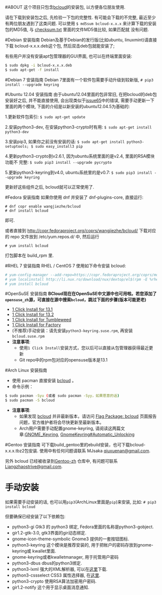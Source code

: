 
#ABOUT
这个项目只包含[bcloud](https://github.com/LiuLang/bcloud)的安装包,
以方便各位朋友使用.

请在下载到安装包之后, 先检验一下包的完整性. 有可能会下载的不完整, 最近至少
有两位朋友遇到了这类问题. 可以使用 `$ md5sum bcloud-x.x.x` 来计算下载的安装
包的MD5值, 与 [checksum.txt](checksum.txt) 里面的文件MD5值比较, 如果匹配就
没有问题.

#Debian 安装指南
Debian及基于Debian的发行版(比如ubuntu, linuxmint)请直接下载
bcloud-x.x.x.deb这个包, 然后双击deb包就能安装了;

有些用户并没有安装apt包管理器的GUI界面, 也可以在终端里面安装:

```sh
$ sudo dpkg -i bcloud-x.x.x.deb
$ sudo apt-get -f install
```

#Debian 7 安装指南
Debian 7里面有一个软件包需要手动升级到较新版, `# pip3 install --upgrade keyring`

#Ubuntu 12.04 安装指南
由于ubuntu12.04里面的包非常旧, 在把bcloud的deb包安装好之后, 并不能直接使用,
会出现类似于[issue65](https://github.com/LiuLang/bcloud/issues/65)中的错误,
需要手动更新一下里面的两个模块, 下面的介绍是以新安装的ubuntu12.04.5为基础的:

1.更新软件包索引: `$ sudo apt-get update`

2.安装python3-dev, 在安装python3-crypto时有用: `$ sudo apt-get install python3-dev`

3.安装pip3, 如果你之前没有安装的话: `$ sudo apt-get install python3-setuptools; $ sudo easy_install3 pip`

4.更新python3-crypto到v2.6.1, 因为ubuntu系统里面的是v2.4, 里面的RSA模块功能不
完整: `$ sudo pip3 install --upgrade pycrypto`

5.更新python3-keyring到v4.0, ubuntu系统里的是v0.7: `$ sudo pip3 install --upgrade keyring`

更新好这些组件之后, bcloud就可以正常使用了.


#Fedora 安装指南
如果你使用 dnf 并安装了 dnf-plugins-core, 直接运行:

```
# dnf copr enable wangjiezhe/bcloud
# dnf install bcloud
```

即可.

或者直接到 <http://copr.fedoraproject.org/coprs/wangjiezhe/bcloud/> 下载对应的
repo 文件放到 /etc/yum.repos.d/ 中, 然后运行

```
# yum install bcloud
```

打包脚本在 build\_rpm 里.

#RHEL 7 安装指南
RHEL / CentOS 7 使用如下命令安装 bcloud:

```sh
# yum-config-manager --add-repo=https://copr.fedoraproject.org/coprs/mosquito/myrepo/repo/epel-$(rpm -E %?rhel)/mosquito-myrepo-epel-$(rpm -E %?rhel).repo
# yum localinstall http://li.nux.ro/download/nux/dextop/el$(rpm -E %rhel)/x86_64/nux-dextop-release-0-2.el$(rpm -E %rhel).nux.noarch.rpm
# yum install bcloud
```

#OpenSuSE 安装指南
**BCloud现在在OpenSuSE中文源中也可用啦。若您添加了`opensuse_zh`源，可直接在源中搜索`bcloud`，跳过下面的步骤(版本可能更老)**

+ [1 Click Install for 13.1](http://software.opensuse.org/ymp/home:qgymib:bcloud/openSUSE_13.1/bcloud.ymp?base=openSUSE%3A13.1&query=bcloud)
+ [1 Click Install for 13.2](http://software.opensuse.org/ymp/home:qgymib:bcloud/openSUSE_13.2/bcloud.ymp?base=openSUSE%3A13.2&query=bcloud)
+ [1 Click Install for Tumbleweed](http://software.opensuse.org/ymp/home:qgymib:bcloud/openSUSE_Tumbleweed/bcloud.ymp?base=openSUSE%3A13.1&query=bcloud)
+ [1 Click Install for Factory](http://software.opensuse.org/ymp/home:qgymib:bcloud/openSUSE_Factory/bcloud.ymp?base=openSUSE%3AFactory&query=bcloud)
+ (不推荐)手动安装：请先安装`python3-keyring.suse.rpm`, 再安装`bcloud.suse.rpm`
+ **注意事项**:
    + 使用`1 Click Install`安装方式，您以后可以直接从包管理器获得最近更新
    + Git repo中的rpm包对应的opensuse版本是13.1

#Arch Linux 安装指南

+ 使用 pacman 直接安装 [bcloud](https://www.archlinux.org/packages/community/any/bcloud/) 。
+ 命令示例：

```sh
$ sudo pacman -Syu (或者 sudo pacman -Syy，如果愿意的话)
$ sudo pacman -S bcloud
```

+ **注意事项**:
    + 如果发现 [bcloud](https://www.archlinux.org/packages/community/any/bcloud/) 并非最新版本，请访问 [Flag Package: bcloud](https://www.archlinux.org/packages/community/any/bcloud/flag/) 页面报告问题，官方维护者将会尽快更新至最新版本。
    + Arch用户需要手动配置gnome-keyring, 请阅读这两篇文章:[GNOME_Keyring](https://wiki.archlinux.org/index.php/GNOME_Keyring), [GnomeKeyring#Automatic_Unlocking](https://wiki.gnome.org/action/show/Projects/GnomeKeyring?action=show&redirect=GnomeKeyring#Automatic_Unlocking)

#Gentoo 安装指南
可下载build_gentoo里的ebuild安装，也可下载bcloud-x.x.x.tbz2包安装. 使用中有任何问题请联系 MJsaka <qiuxuenan@gmail.com>. 

另外 bcloud 已经被收录到[Gentoo-zh](https://github.com/microcai/gentoo-zh)
仓库中, 有问题可联系[Liangzhaostrive@gmail.com](Liangzhaostrive@gmail.com).


手动安装
========
如果需要手动安装的话, 也可以用`pip3`(ArchLinux里面是`pip`)来安装,
比如: `# pip3 install bcloud`

但要确保已经安装了以下依赖包:

* python3-gi  Gtk3 的 python3 绑定, Fedora里面的名称是python3-gobject.
* gir1.2-gtk-3.0, gtk3界面的gir动态绑定.
* gnome-icon-theme-symbolic Gnome3 提供的一套按钮图标.
* python3-keyring  这个模块是推荐安装的, 用于把帐户的密码存放到gnome-keyring或
kwallet里面.
* gnome-keyring或者kwalletmanager, 用于托管用户密码
* python3-dbus  dbus的python3绑定.
* python3-lxml 强大的XML解析器, 可以在[这里](https://pypi.python.org/pypi/lxml)下载.
* python3-cssselect CSS3 属性选择器, 在[这里](https://pypi.python.org/pypi/cssselect).
* python3-crypto  使用RSA算法加密用户密码.
* gir1.2-notify 这个用于显示桌面消息通知.


